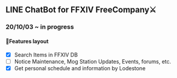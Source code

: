 ## LINE ChatBot for FFXIV FreeCompany⚔

### 20/10/03 ~ in progress

#### 🎨Features layout

- [x] Search Items in FFXIV DB
- [ ] Notice Maintenance, Mog Station Updates, Events, forums, etc.
- [x] Get personal schedule and information by Lodestone
